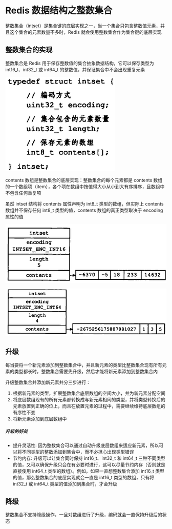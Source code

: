 # Redis 数据结构之整数集合

整数集合（intset）是集合键的底层实现之一，当一个集合只包含整数值元素，并且这个集合的元素数量不多时，Redis 就会使用整数集合作为集合键的底层实现

## 整数集合的实现

整数集合是 Redis 用于保存整数值的集合抽象数据结构，它可以保存类型为 int16_t、int32_t 或 int64_t 的整数值，并保证集合中不会出现重复元素

![](../image/c8/intset-1.png)

contents 数组是整数集合的底层实现：整数集合的每个元素都是 contents 数组的一个数组项（item），各个项在数组中按值得大小从小到大有序排序，且数组中不包含任何重复项

虽然 intset 结构将 contents 属性声明为 int8_t 类型的数组，但实际上 contents 数组并不保存任何 int8_t 类型的值，contents 数组的真正类型取决于 encoding 属性的值

![一个包含五个 int16_t 类型整数值的整数集合](../image/c8/intset-2.png)

![一个包含四个 int64_t 类型整数值的整数集合](../image/c8/intset-3.png)

## 升级

每当要将一个新元素添加到整数集合中，并且新元素的类型比整数集合现有所有元素的类型都长时，整数集合需要先升级，然后才能将新元素添加到整数集合内

升级整数集合并添加新元素共分三步进行：

1. 根据新元素的类型，扩展整数集合底层数组的空间大小，并为新元素分配空间
2. 将底层数组现有的所有元素都转换成与新元素相同的类型，并将类型转换后的元素放置到正确的位上，而且在放置元素的过程中，需要继续维持底层数组的有序性不变
3. 将新元素添加到底层数组中



##### 升级的好处

* 提升灵活性: 因为整数集合可以通过自动升级底层数组来适应新元素，所以可以将不同类型的整数添加到集合中，而不必担心出现类型错误
* 节约内存: 升级可以让集合同时保持 int16_t、int32_t 和 int64_t 三种不同类型的值，又可以确保升级只会在有必要时进行，这可以尽量节约内存（否则就是直接使用 int64_t 类型的数组）。例如，如果一直想整数集合添加 int16_t 类型的值，那么整数集合的底层实现就会一直是 int16_t 类型的数组，只有将 int32_t 或 int64_t 类型的值添加到集合时，才会升级


## 降级

整数集合不支持降级操作，一旦对数组进行了升级，编码就会一直保持升级后的状态